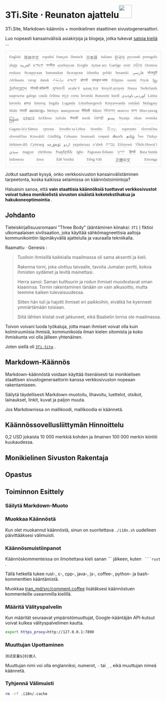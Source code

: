 <h1 style="justify-content:space-between">3Ti.Site ⋅ Reunaton ajattelu<img src="//i-01.eu.org/3Ti/logo.svg" style="user-select:none;margin-top:-1px;width:42px"></h1>

3Ti.Site, Markdown-käännös + monikielinen staattinen sivustogeneraattori.

Luo nopeasti kansainvälisiä asiakirjoja ja blogeja, jotka tukevat [satoja kieliä](https://github.com/i18n-site/node/blob/main/lang/src/index.js) ...

<pre class="langli" style="display:flex;flex-wrap:wrap;background:transparent;border:1px solid #eee;font-size:12px;box-shadow:0 0 3px inset #eee;padding:12px 5px 4px 12px;justify-content:space-between;"><style>pre.langli i{font-weight:300;font-family:s;margin-right:7px;margin-bottom:8px;font-style:normal;color:#666;border-bottom:1px dashed #ccc;}</style><i>English</i><i> 简体中文 </i><i>español</i><i>français</i><i>Deutsch</i><i> 日本語 </i><i>italiano</i><i>한국어</i><i>русский</i><i>português</i><i>shqip</i><i>‫العربية‬</i><i>አማርኛ</i><i>অসমীয়া</i><i>azərbaycan</i><i>Eʋegbe</i><i>Aymar aru</i><i>Gaeilge</i><i>eesti</i><i>ଓଡ଼ିଆ</i><i>Oromoo</i><i>euskara</i><i>беларуская</i><i>bamanakan</i><i>български</i><i>íslenska</i><i>polski</i><i>bosanski</i><i>‫فارسی‬</i><i>भोजपुरी</i><i>Afrikaans</i><i>татар</i><i>dansk</i><i>‫ދިވެހިބަސް‬</i><i>ትግርኛ</i><i>डोगरी</i><i>संस्कृत भाषा</i><i>Filipino</i><i>suomi</i><i>Frysk</i><i>ខ្មែរ</i><i>ქართული</i><i>गोंयची कोंकणी</i><i>ગુજરાતી</i><i>avañe’ẽ</i><i>қазақ тілі</i><i>Kreyòl ayisyen</i><i>Hausa</i><i>Nederlands</i><i>кыргызча</i><i>galego</i><i>català</i><i>čeština</i><i>ಕನ್ನಡ</i><i>corsu</i><i>hrvatski</i><i>Runasimi</i><i>kurdî</i><i>‫کوردیی ناوەندی‬</i><i>Latina</i><i>latviešu</i><i>ລາວ</i><i>lietuvių</i><i>lingála</i><i>Luganda</i><i>Lëtzebuergesch</i><i>Kinyarwanda</i><i>română</i><i>Malagasy</i><i>Malti</i><i>मराठी</i><i>മലയാളം</i><i>Melayu</i><i>македонски</i><i>मैथिली</i><i>Māori</i><i>মৈতৈলোন্</i><i>монгол</i><i>বাংলা</i><i>Mizo ṭawng</i><i>မြန်မာ</i><i>𞄀𞄄𞄰𞄩𞄍𞄜𞄰</i><i>IsiXhosa</i><i>isiZulu</i><i>नेपाली</i><i>norsk</i><i>ਪੰਜਾਬੀ</i><i>‫پښتو‬</i><i>Nyanja</i><i>Akan</i><i>svenska</i><i>Gagana fa'a Sāmoa</i><i>српски</i><i>Sesotho sa Leboa</i><i>Sesotho</i><i>සිංහල</i><i>esperanto</i><i>slovenčina</i><i>slovenščina</i><i>Kiswahili</i><i>Gàidhlig</i><i>Cebuano</i><i>Soomaali</i><i>тоҷикӣ</i><i>తెలుగు</i><i>தமிழ்</i><i>ไทย</i><i>Türkçe</i><i>türkmen dili</i><i>Cymraeg</i><i>‫ئۇيغۇرچە‬</i><i>‫اردو‬</i><i>українська</i><i>o‘zbek</i><i>‫עברית‬</i><i>Ελληνικά</i><i>ʻŌlelo Hawaiʻi</i><i>‫سنڌي‬</i><i>magyar</i><i>chiShona</i><i>հայերեն</i><i>Igbo</i><i>Pagsasao Ilokano</i><i>‫ייִדיש‬</i><i>हिन्दी</i><i>Basa Sunda</i><i>Indonesia</i><i>Jawa</i><i>Èdè Yorùbá</i><i>Tiếng Việt</i><i> 正體中文 </i><i>Xitsonga</i></pre>

Jotkut saattavat kysyä, onko verkkosivuston kansainvälistäminen tarpeetonta, koska kaikissa selaimissa on käännöstoimintoja?

Haluaisin sanoa, että **vain staattisia käännöksiä tuottavat verkkosivustot voivat tukea monikielistä sivuston sisäistä kokotekstihakua ja hakukoneoptimointia** .

## Johdanto

Tieteiskirjallisuusromaani &quot;Three Body&quot; (ääntäminen kiinaksi: `3Tǐ` ) fiktioi ulkomaalaisen sivilisaation, joka käyttää sähkömagneettisia aaltoja kommunikointiin läpinäkyvällä ajattelulla ja vauraalla tekniikalla.

Raamattu · Genesis :

> Tuolloin ihmisillä kaikkialla maailmassa oli sama aksentti ja kieli.
>
> Rakenna torni, joka ulottuu taivaalle, tavoita Jumalan portti, kokoa ihmisten sydämet ja levitä mainettasi.
>
> Herra sanoi: Saman kulttuurin ja rodun ihmiset muodostavat oman klaaninsa. Tornin rakentaminen tänään on vain alkusoitto, mutta teemme kaiken tulevaisuudessa.
>
> Sitten hän tuli ja hajotti ihmiset eri paikkoihin, eivätkä he kyenneet ymmärtämään toisiaan.
>
> Siitä lähtien kiistat ovat jatkuneet, eikä Baabelin tornia ole maailmassa.

Toivon voivani luoda työkaluja, jotta maan ihmiset voivat olla kuin kolmiruumiisia ihmisiä, kommunikoida ilman kielen sitomista ja koko ihmiskunta voi olla jälleen yhtenäinen.

Joten siellä oli [`3Ti.Site`](//3Ti.Site) .

## Markdown-Käännös

Markdown-käännöstä voidaan käyttää itsenäisesti tai monikielisen staattisen sivustogeneraattorin kanssa verkkosivuston nopeaan rakentamiseen.

Säilytä täydellisesti Markdown-muotoilu, lihavoitu, luettelot, otsikot, lainaukset, linkit, kuvat ja paljon muuta.

Jos Markdownissa on mallikoodi, mallikoodia ei käännetä.

## Käännössovellusliittymän Hinnoittelu

0,2 USD jokaista 10 000 merkkiä kohden ja ilmainen 100 000 merkin kiintiö kuukaudessa.

## Monikielinen Sivuston Rakentaja

## Opastus

## Toiminnon Esittely

### Säilytä Markdown-Muoto

### Muokkaa Käännöstä

Kun olet muokannut käännöstä, sinun on suoritettava `./i18n.sh` uudelleen päivittääksesi välimuisti.

### Käännösmuistiinpanot

Käännöskommenteissa on ilmoitettava kieli sanan \``` jälkeen, kuten ` ```rust` .

Tällä hetkellä tukee rust-, c-, cpp-, java-, js-, coffee-, python- ja bash-kommenttien kääntämistä.

Muokkaa [tran_md/src/comment.coffee](https://github.com/i18n-site/node/blob/main/tran_md/src/comment.coffee) lisätäksesi käännöstuen kommenteille useammilla kielillä.

### Määritä Välityspalvelin

Kun määrität seuraavat ympäristömuuttujat, Google-kääntäjän API-kutsut voivat kulkea välityspalvelimen kautta.

```bash
export https_proxy=http://127.0.0.1:7890
```

### Muuttujan Upottaminen

```
测试变量${0}嵌入
```

Muuttujan nimi voi olla englanniksi, numerot, `-` tai `_` , eikä muuttujan nimeä käännetä.

### Tyhjennä Välimuisti

```bash
rm -rf .i18n/.cache
```
